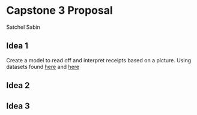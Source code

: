 # Capstone 3 Proposal

Satchel Sabin

## Idea 1
Create a model to read off and interpret receipts based on a picture. Using datasets found [here](http://www.iapr-tc11.org/mediawiki/index.php?title=MSRA_Text_Detection_500_Database_(MSRA-TD500)) and [here](https://github.com/clovaai/cord)

## Idea 2


## Idea 3

